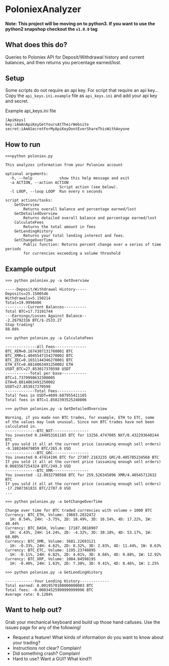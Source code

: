 # PoloniexAnalyzer

#### Note: This project will be moving on to python3. If you want to use the python2 snapshop checkout the `v1.0.0` tag 

## What does this do?
Queries to Poloniex API for Deposit/Withdrawal history and current balances, and then returns you percentage earned/lost.

## Setup
Some scripts do not require an api key. For script that require an api key...
Copy the `api_keys.ini.example` file as `api_keys.ini` and add your api key 
and secret.

Example api_keys.ini file
```
[ApiKeys]
key:iAmAnApiKeyGetYoursAtTheirWebsite
secret:iAmASecretForMyApiKeyDontEverShareThisWithAnyone
```

## How to run
```
>>>python poloniex.py

This analyzes information from your Poloniex account

optional arguments:
  -h, --help            show this help message and exit
  -a ACTION, --action ACTION
                        Script action (see below).
  -l LOOP, --loop LOOP  Run every n seconds

script actions/tasks:
    GetOverview
        Returns overall balance and percentage earned/lost
    GetDetailedOverview
        Returns detailed overall balance and percentage earned/lost
    CalculateFees
        Returns the total amount in fees
    GetLendingHistory
        Returns your total lending interest and fees.
    GetChangeOverTime
        Public function: Returns percent change over a series of time periods
        for currencies exceeding a volume threshold
```

## Example output 

```
>>> python poloniex.py -a GetOverview

-----Deposit/Withdrawal History-----
Deposits=25.1500546
Withdrawals=5.150214
Total=19.9998406
----------Current Balances----------
Total BTC=17.73191744
---Earnings/Losses Against Balance--
-2.26792316 BTC/$-2533.27
Stop trading!
88.66%

>>> python poloniex.py -a CalculateFees

--------------All Fees--------------
BTC_XEM=0.1674307131760001 BTC
BTC_XMR=1.4045547154270002 BTC
BTC_ZEC=0.1651144346270001 BTC
ETH_ETC=0.8814063491250002 ETH
USDT_BTC=27.853017370598 USDT
-----------Total per base-----------
BTC=1.7370998632300005
ETH=0.8814063491250002
USDT=27.853017370598
-------------Total Fees-------------
Total fees in USDT=4699.607955411165
Total fees in BTC=1.8502393525240806

>>> python poloniex.py -a GetDetailedOverview

Warning, if you made non BTC trades, for example, ETH to ETC, some
of the values may look unusual. Since non BTC trades have not been
calculated in.
--------------BTC_NXT----------------
You invested 0.244053161185 BTC for 13256.4747085 NXT/0.432293640244 BTC
If you sold it all at the current price (assuming enough sell orders)
-0.188240479059 BTC/265.6 USD
--------------BTC_GRC----------------
You invested 0.47414196 BTC for 27307.2163235 GRC/0.405785234568 BTC
If you sold it all at the current price (assuming enough sell orders)
0.0683567254324 BTC/249.3 USD
--------------BTC_XMR----------------
You invested -12.8932790568 BTC for 259.526345896 XMR/4.40545712632 BTC
If you sold it all at the current price (assuming enough sell orders)
-17.2987361831 BTC/2707.0 USD
...

>>> python poloniex.py -a GetChangeOverTime

Change over time for BTC traded currencies with volume > 1000 BTC
Currency: BTC_ETH, Volume: 19603.2832472
  1H: 0.54%, 24H: -3.75%, 2D: 10.49%, 3D: 16.54%, 4D: 17.22%, 1W: 40.44%
Currency: BTC_DASH, Volume: 17187.0818907
  1H: 4.43%, 24H: 14.24%, 2D: -4.32%, 3D: 30.18%, 4D: 53.17%, 1W: 68.00%
Currency: BTC_XMR, Volume: 3681.22693121
  1H: -0.33%, 24H: 4.62%, 2D: 8.32%, 3D: 2.83%, 4D: 11.44%, 1W: 8.63%
Currency: BTC_ETC, Volume: 1195.23748895
  1H: -0.11%, 24H: 6.82%, 2D: 4.01%, 3D: 8.66%, 4D: 9.88%, 1W: 12.92%
Currency: BTC_XRP, Volume: 1004.84598195
  1H: -0.40%, 24H: 1.63%, 2D: 7.30%, 3D: 9.41%, 4D: 8.46%, 1W: 2.25%
  
>>> python poloniex.py -a GetLendingHistory

-------------Your Lending History-------------
Total earned: 0.0019570100000000003 BTC
Total fees: -0.00034525999999999996 BTC
Average rate: 0.1284%

```

## Want to help out?
Grab your mechanical keyboard and build up those hand calluses. Use the issues page for any of the following!
* Request a feature! What kinds of information do you want to know about your trading?
* Instructions not clear? Complain!
* Did something crash? Complain!
* Hard to use? Want a GUI? What kind?!
